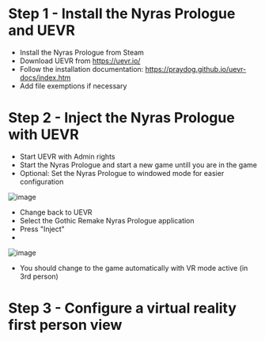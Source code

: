 # Step 1 - Install the Nyras Prologue and UEVR 
* Install the Nyras Prologue from Steam
* Download UEVR from https://uevr.io/
* Follow the installation documentation: https://praydog.github.io/uevr-docs/index.htm
* Add file exemptions if necessary

 # Step 2 - Inject the Nyras Prologue with UEVR
* Start UEVR with Admin rights
* Start the Nyras Prologue and start a new game untill you are in the game
* Optional: Set the Nyras Prologue to windowed mode for easier configuration
  
![image](https://github.com/user-attachments/assets/f97ae881-51ca-486d-b1e3-deb5496c7f76)

*  Change back to UEVR
*  Select the Gothic Remake Nyras Prologue application
*  Press "Inject"
*  
![image](https://github.com/user-attachments/assets/ca7b6d00-3691-4e81-bbe0-d1624d30d399)

*  You should change to the game automatically with VR mode active (in 3rd person)

 # Step 3 - Configure a virtual reality first person view
